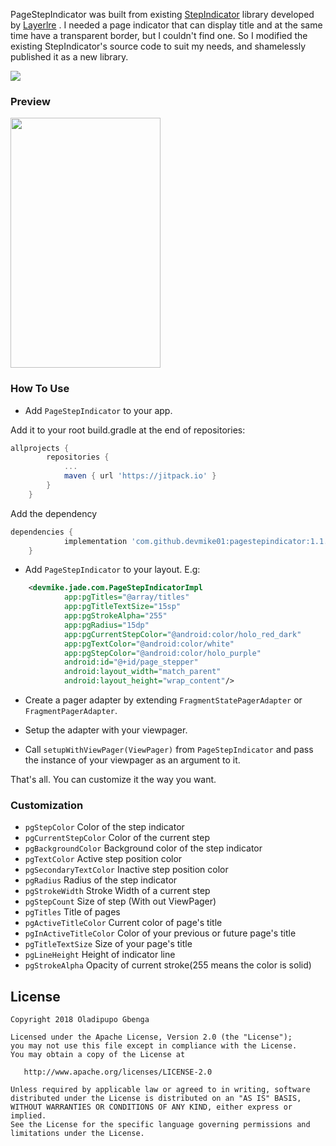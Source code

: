 PageStepIndicator was built from existing [StepIndicator](https://github.com/layerlre/StepIndicator) library developed by [Layerlre](https://github.com/layerlre) . I needed a page indicator that can display title and at the same time have a transparent border, but I couldn't find one. So I modified the existing StepIndicator's source code to suit my needs, and shamelessly published it as a new library. 

[![](https://jitpack.io/v/devmike01/PageStepIndicator.svg)](https://jitpack.io/#devmike01/PageStepIndicator)

### Preview
<img src="https://raw.githubusercontent.com/devmike01/PageStepIndicator/master/preview_01.gif" width="240" height="400" />

### How To Use 

- Add `PageStepIndicator` to your app.

 Add it to your root build.gradle at the end of repositories:

```groovy
allprojects {
		repositories {
			...
			maven { url 'https://jitpack.io' }
		}
	}
```

 Add the dependency

```groovy
dependencies {
	        implementation 'com.github.devmike01:pagestepindicator:1.1.1'
	}
```

- Add `PageStepIndicator` to your layout. E.g:

```xml
    <devmike.jade.com.PageStepIndicatorImpl
            app:pgTitles="@array/titles"
            app:pgTitleTextSize="15sp"
            app:pgStrokeAlpha="255"
            app:pgRadius="15dp"
            app:pgCurrentStepColor="@android:color/holo_red_dark"
            app:pgTextColor="@android:color/white"
            app:pgStepColor="@android:color/holo_purple"
            android:id="@+id/page_stepper"
            android:layout_width="match_parent"
            android:layout_height="wrap_content"/>
```

- Create a pager adapter by extending `FragmentStatePagerAdapter` or `FragmentPagerAdapter`.

- Setup the adapter with your viewpager.
 
- Call `setupWithViewPager(ViewPager)` from `PageStepIndicator` and pass the instance of your viewpager as an argument to it.

That's all. You can customize it the way you want.

### Customization
- `pgStepColor` Color of the step indicator
- `pgCurrentStepColor` Color of the current step
- `pgBackgroundColor` Background color of the step indicator
- `pgTextColor` Active step position color
- `pgSecondaryTextColor` Inactive step position color
- `pgRadius` Radius of the step indicator
- `pgStrokeWidth` Stroke Width of a current step
- `pgStepCount` Size of step (With out ViewPager)
- `pgTitles` Title of pages
- `pgActiveTitleColor` Current color of page's title
- `pgInActiveTitleColor` Color of your previous or future page's title
- `pgTitleTextSize` Size of your page's title
- `pgLineHeight` Height of indicator line
- `pgStrokeAlpha` Opacity of current stroke(255 means the color is solid)



License
-------

    Copyright 2018 Oladipupo Gbenga

    Licensed under the Apache License, Version 2.0 (the "License");
    you may not use this file except in compliance with the License.
    You may obtain a copy of the License at

       http://www.apache.org/licenses/LICENSE-2.0

    Unless required by applicable law or agreed to in writing, software
    distributed under the License is distributed on an "AS IS" BASIS,
    WITHOUT WARRANTIES OR CONDITIONS OF ANY KIND, either express or implied.
    See the License for the specific language governing permissions and
    limitations under the License.
